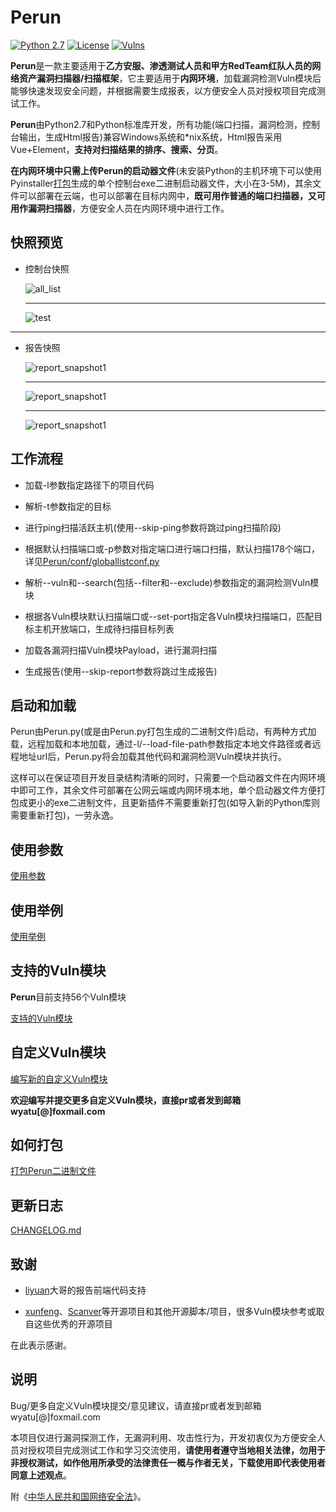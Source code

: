 # Perun
[![Python 2.7](https://img.shields.io/badge/python-2.7-yellow.svg)](https://www.python.org/) [![License](https://img.shields.io/aur/license/yaourt.svg)](https://github.com/WyAtu/Perun/blob/master/LICENSE) [![Vulns](https://img.shields.io/badge/Vulns/20190409-56-red.svg)](https://github.com/WyAtu/Perun/tree/master/vuln) 

**Perun**是一款主要适用于**乙方安服、渗透测试人员和甲方RedTeam红队人员的网络资产漏洞扫描器/扫描框架**，它主要适用于**内网环境**，加载漏洞检测Vuln模块后能够快速发现安全问题，并根据需要生成报表，以方便安全人员对授权项目完成测试工作。

**Perun**由Python2.7和Python标准库开发，所有功能(端口扫描，漏洞检测，控制台输出，生成Html报告)兼容Windows系统和\*nix系统，Html报告采用Vue+Element，**支持对扫描结果的排序、搜索、分页**。

**在内网环境中只需上传Perun的启动器文件**(未安装Python的主机环境下可以使用Pyinstaller[打包](https://github.com/WyAtu/Perun/tree/master/doc/package2exe#%E6%89%93%E5%8C%85perun%E4%BA%8C%E8%BF%9B%E5%88%B6%E6%96%87%E4%BB%B6)生成的单个控制台exe二进制启动器文件，大小在3-5M)，其余文件可以部署在云端，也可以部署在目标内网中，**既可用作普通的端口扫描器，又可用作漏洞扫描器**，方便安全人员在内网环境中进行工作。

## 快照预览

- 控制台快照

  ![all_list](https://github.com/WyAtu/Perun/blob/master/doc/snapshot/all_list.jpg)
  
  ---

  ![test](https://github.com/WyAtu/Perun/blob/master/doc/snapshot/test.jpg)

---

- 报告快照

  ![report_snapshot1](https://github.com/WyAtu/Perun/blob/master/doc/snapshot/report_snapshot1.jpg)
  
  ---

  ![report_snapshot1](https://github.com/WyAtu/Perun/blob/master/doc/snapshot/report_snapshot2.jpg)
  
  ---

  ![report_snapshot1](https://github.com/WyAtu/Perun/blob/master/doc/snapshot/report_snapshot3.jpg)

## 工作流程

- 加载-l参数指定路径下的项目代码

- 解析-t参数指定的目标

- 进行ping扫描活跃主机(使用--skip-ping参数将跳过ping扫描阶段)

- 根据默认扫描端口或-p参数对指定端口进行端口扫描，默认扫描178个端口，详见[Perun/conf/globallistconf.py](https://github.com/WyAtu/Perun/blob/master/conf/globallistconf.py)

- 解析--vuln和--search(包括--filter和--exclude)参数指定的漏洞检测Vuln模块

- 根据各Vuln模块默认扫描端口或--set-port指定各Vuln模块扫描端口，匹配目标主机开放端口，生成待扫描目标列表

- 加载各漏洞扫描Vuln模块Payload，进行漏洞扫描

- 生成报告(使用--skip-report参数将跳过生成报告)

## 启动和加载

Perun由Perun.py(或是由Perun.py打包生成的二进制文件)启动，有两种方式加载，远程加载和本地加载，通过-l/--load-file-path参数指定本地文件路径或者远程地址url后，Perun.py将会加载其他代码和漏洞检测Vuln模块并执行。

这样可以在保证项目开发目录结构清晰的同时，只需要一个启动器文件在内网环境中即可工作，其余文件可部署在公网云端或内网环境本地，单个启动器文件方便打包成更小的exe二进制文件，且更新插件不需要重新打包(如导入新的Python库则需要重新打包)，一劳永逸。

## 使用参数

[使用参数](https://github.com/WyAtu/Perun/blob/master/doc/how2start.md#%E4%BD%BF%E7%94%A8%E5%8F%82%E6%95%B0)

## 使用举例

[使用举例](https://github.com/WyAtu/Perun/blob/master/doc/how2start.md#%E4%BD%BF%E7%94%A8%E4%B8%BE%E4%BE%8B)

## 支持的Vuln模块

**Perun**目前支持56个Vuln模块

[支持的Vuln模块](https://github.com/WyAtu/Perun/blob/master/doc/aboutvuln.md#%E6%94%AF%E6%8C%81%E7%9A%84vuln%E6%A8%A1%E5%9D%97)

## 自定义Vuln模块

[编写新的自定义Vuln模块](https://github.com/WyAtu/Perun/blob/master/doc/aboutvuln.md#%E8%87%AA%E5%AE%9A%E4%B9%89vuln%E6%A8%A1%E5%9D%97)

**欢迎编写并提交更多自定义Vuln模块，直接pr或者发到邮箱wyatu[@]foxmail.com**

## 如何打包

[打包Perun二进制文件](https://github.com/WyAtu/Perun/tree/master/doc/package2exe#%E6%89%93%E5%8C%85perun%E4%BA%8C%E8%BF%9B%E5%88%B6%E6%96%87%E4%BB%B6)

## 更新日志

[CHANGELOG.md](https://github.com/WyAtu/Perun/blob/master/CHANGELOG.md)

## 致谢

- [liyuan](https://github.com/ly1102)大哥的报告前端代码支持

- [xunfeng](https://github.com/ysrc/xunfeng)、[Scanver](https://github.com/ydhcui/Scanver/)等开源项目和其他开源脚本/项目，很多Vuln模块参考或取自这些优秀的开源项目

在此表示感谢。

## 说明

Bug/更多自定义Vuln模块提交/意见建议，请直接pr或者发到邮箱wyatu[@]foxmail.com

本项目仅进行漏洞探测工作，无漏洞利用、攻击性行为，开发初衷仅为方便安全人员对授权项目完成测试工作和学习交流使用，**请使用者遵守当地相关法律，勿用于非授权测试，如作他用所承受的法律责任一概与作者无关，下载使用即代表使用者同意上述观点**。

附《[中华人民共和国网络安全法](http://www.npc.gov.cn/npc/xinwen/2016-11/07/content_2001605.htm)》。
